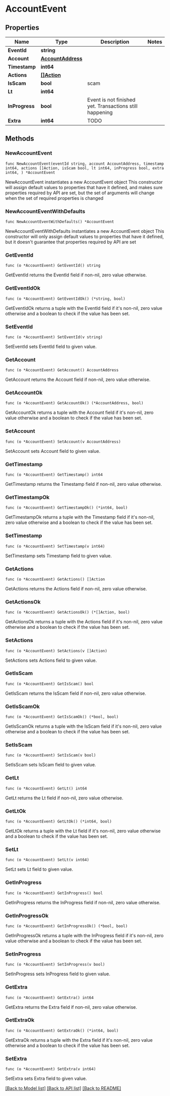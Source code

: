 # AccountEvent

## Properties

Name | Type | Description | Notes
------------ | ------------- | ------------- | -------------
**EventId** | **string** |  | 
**Account** | [**AccountAddress**](AccountAddress.md) |  | 
**Timestamp** | **int64** |  | 
**Actions** | [**[]Action**](Action.md) |  | 
**IsScam** | **bool** | scam | 
**Lt** | **int64** |  | 
**InProgress** | **bool** | Event is not finished yet. Transactions still happening | 
**Extra** | **int64** | TODO | 

## Methods

### NewAccountEvent

`func NewAccountEvent(eventId string, account AccountAddress, timestamp int64, actions []Action, isScam bool, lt int64, inProgress bool, extra int64, ) *AccountEvent`

NewAccountEvent instantiates a new AccountEvent object
This constructor will assign default values to properties that have it defined,
and makes sure properties required by API are set, but the set of arguments
will change when the set of required properties is changed

### NewAccountEventWithDefaults

`func NewAccountEventWithDefaults() *AccountEvent`

NewAccountEventWithDefaults instantiates a new AccountEvent object
This constructor will only assign default values to properties that have it defined,
but it doesn't guarantee that properties required by API are set

### GetEventId

`func (o *AccountEvent) GetEventId() string`

GetEventId returns the EventId field if non-nil, zero value otherwise.

### GetEventIdOk

`func (o *AccountEvent) GetEventIdOk() (*string, bool)`

GetEventIdOk returns a tuple with the EventId field if it's non-nil, zero value otherwise
and a boolean to check if the value has been set.

### SetEventId

`func (o *AccountEvent) SetEventId(v string)`

SetEventId sets EventId field to given value.


### GetAccount

`func (o *AccountEvent) GetAccount() AccountAddress`

GetAccount returns the Account field if non-nil, zero value otherwise.

### GetAccountOk

`func (o *AccountEvent) GetAccountOk() (*AccountAddress, bool)`

GetAccountOk returns a tuple with the Account field if it's non-nil, zero value otherwise
and a boolean to check if the value has been set.

### SetAccount

`func (o *AccountEvent) SetAccount(v AccountAddress)`

SetAccount sets Account field to given value.


### GetTimestamp

`func (o *AccountEvent) GetTimestamp() int64`

GetTimestamp returns the Timestamp field if non-nil, zero value otherwise.

### GetTimestampOk

`func (o *AccountEvent) GetTimestampOk() (*int64, bool)`

GetTimestampOk returns a tuple with the Timestamp field if it's non-nil, zero value otherwise
and a boolean to check if the value has been set.

### SetTimestamp

`func (o *AccountEvent) SetTimestamp(v int64)`

SetTimestamp sets Timestamp field to given value.


### GetActions

`func (o *AccountEvent) GetActions() []Action`

GetActions returns the Actions field if non-nil, zero value otherwise.

### GetActionsOk

`func (o *AccountEvent) GetActionsOk() (*[]Action, bool)`

GetActionsOk returns a tuple with the Actions field if it's non-nil, zero value otherwise
and a boolean to check if the value has been set.

### SetActions

`func (o *AccountEvent) SetActions(v []Action)`

SetActions sets Actions field to given value.


### GetIsScam

`func (o *AccountEvent) GetIsScam() bool`

GetIsScam returns the IsScam field if non-nil, zero value otherwise.

### GetIsScamOk

`func (o *AccountEvent) GetIsScamOk() (*bool, bool)`

GetIsScamOk returns a tuple with the IsScam field if it's non-nil, zero value otherwise
and a boolean to check if the value has been set.

### SetIsScam

`func (o *AccountEvent) SetIsScam(v bool)`

SetIsScam sets IsScam field to given value.


### GetLt

`func (o *AccountEvent) GetLt() int64`

GetLt returns the Lt field if non-nil, zero value otherwise.

### GetLtOk

`func (o *AccountEvent) GetLtOk() (*int64, bool)`

GetLtOk returns a tuple with the Lt field if it's non-nil, zero value otherwise
and a boolean to check if the value has been set.

### SetLt

`func (o *AccountEvent) SetLt(v int64)`

SetLt sets Lt field to given value.


### GetInProgress

`func (o *AccountEvent) GetInProgress() bool`

GetInProgress returns the InProgress field if non-nil, zero value otherwise.

### GetInProgressOk

`func (o *AccountEvent) GetInProgressOk() (*bool, bool)`

GetInProgressOk returns a tuple with the InProgress field if it's non-nil, zero value otherwise
and a boolean to check if the value has been set.

### SetInProgress

`func (o *AccountEvent) SetInProgress(v bool)`

SetInProgress sets InProgress field to given value.


### GetExtra

`func (o *AccountEvent) GetExtra() int64`

GetExtra returns the Extra field if non-nil, zero value otherwise.

### GetExtraOk

`func (o *AccountEvent) GetExtraOk() (*int64, bool)`

GetExtraOk returns a tuple with the Extra field if it's non-nil, zero value otherwise
and a boolean to check if the value has been set.

### SetExtra

`func (o *AccountEvent) SetExtra(v int64)`

SetExtra sets Extra field to given value.



[[Back to Model list]](../README.md#documentation-for-models) [[Back to API list]](../README.md#documentation-for-api-endpoints) [[Back to README]](../README.md)


